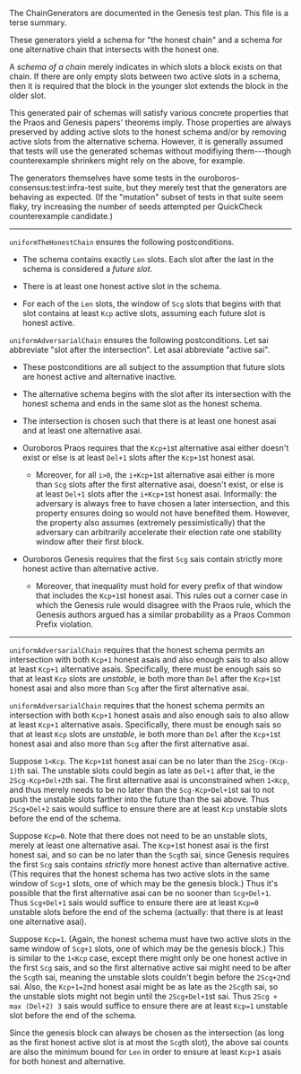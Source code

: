 The ChainGenerators are documented in the Genesis test plan.
This file is a terse summary.

These generators yield a schema for "the honest chain" and a schema for one alternative chain that intersects with the honest one.

A _schema of a chain_ merely indicates in which slots a block exists on that chain.
If there are only empty slots between two active slots in a schema, then it is required that the block in the younger slot extends the block in the older slot.

This generated pair of schemas will satisfy various concrete properties that the Praos and Genesis papers' theorems imply.
Those properties are always preserved by adding active slots to the honest schema and/or by removing active slots from the alternative schema.
However, it is generally assumed that tests will use the generated schemas without modifiying them---though counterexample shrinkers might rely on the above, for example.

The generators themselves have some tests in the ouroboros-consensus:test:infra-test suite, but they merely test that the generators are behaving as expected.
(If the "mutation" subset of tests in that suite seem flaky, try increasing the number of seeds attempted per QuickCheck counterexample candidate.)

-----

`uniformTheHonestChain` ensures the following postconditions.

- The schema contains exactly `Len` slots.
  Each slot after the last in the schema is considered a _future slot_.

- There is at least one honest active slot in the schema.

- For each of the `Len` slots, the window of `Scg` slots that begins with that slot contains at least `Kcp` active slots, assuming each future slot is honest active.

`uniformAdversarialChain` ensures the following postconditions.
Let sai abbreviate "slot after the intersection".
Let asai abbreviate "active sai".

- These postconditions are all subject to the assumption that future slots are honest active and alternative inactive.

- The alternative schema begins with the slot after its intersection with the honest schema and ends in the same slot as the honest schema.

- The intersection is chosen such that there is at least one honest asai and at least one alternative asai.

- Ouroboros Praos requires that the `Kcp+1`st alternative asai either doesn't exist or else is at least `Del+1` slots after the `Kcp+1`st honest asai.

    - Moreover, for all `i>0`, the `i+Kcp+1`st alternative asai either is more than `Scg` slots after the first alternative asai, doesn't exist, or else is at least `Del+1` slots after the `i+Kcp+1`st honest asai.
      Informally: the adversary is always free to have chosen a later intersection, and this property ensures doing so would not have benefited them.
      However, the property also assumes (extremely pessimistically) that the adversary can arbitrarily accelerate their election rate one stability window after their first block.

- Ouroboros Genesis requires that the first `Scg` sais contain strictly more honest active than alternative active.

    - Moreover, that inequality must hold for every prefix of that window that includes the `Kcp+1`st honest asai.
      This rules out a corner case in which the Genesis rule would disagree with the Praos rule, which the Genesis authors argued has a similar probability as a Praos Common Prefix violation.

-----

`uniformAdversarialChain` requires that the honest schema permits an intersection with both `Kcp+1` honest asais and also enough sais to also allow at least `Kcp+1` alternative asais.
Specifically, there must be enough sais so that at least `Kcp` slots are _unstable_, ie both more than `Del` after the `Kcp+1`st honest asai and also more than `Scg` after the first alternative asai.

`uniformAdversarialChain` requires that the honest schema permits an intersection with both `Kcp+1` honest asais and also enough sais to also allow at least `Kcp+1` alternative asais.
Specifically, there must be enough sais so that at least `Kcp` slots are _unstable_, ie both more than `Del` after the `Kcp+1`st honest asai and also more than `Scg` after the first alternative asai.

Suppose `1<Kcp`.
The `Kcp+1`st honest asai can be no later than the `2Scg-(Kcp-1)`th sai.
The unstable slots could begin as late as `Del+1` after that, ie the `2Scg-Kcp+Del+2`th sai.
The first alternative asai is unconstrained when `1<Kcp`, and thus merely needs to be no later than the `Scg-Kcp+Del+1`st sai to not push the unstable slots farther into the future than the sai above.
Thus `2Scg+Del+2` sais would suffice to ensure there are at least `Kcp` unstable slots before the end of the schema.

Suppose `Kcp=0`.
Note that there does not need to be an unstable slots, merely at least one alternative asai.
The `Kcp+1`st honest asai is the first honest sai, and so can be no later than the `Scg`th sai, since Genesis requires the first `Scg` sais contains _strictly_ more honest active than alternative active.
(This requires that the honest schema has two active slots in the same window of `Scg+1` slots, one of which may be the genesis block.)
Thus it's possible that the first alternative asai can be no sooner than `Scg+Del+1`.
Thus `Scg+Del+1` sais would suffice to ensure there are at least `Kcp=0` unstable slots before the end of the schema (actually: that there is at least one alternative asai).

Suppose `Kcp=1`.
(Again, the honest schema must have two active slots in the same window of `Scg+1` slots, one of which may be the genesis block.)
This is similar to the `1<Kcp` case, except there might only be one honest active in the first `Scg` sais, and so the first alternative active sai might need to be after the `Scg`th sai, meaning the unstable slots couldn't begin before the `2Scg+2`nd sai.
Also, the `Kcp+1=2`nd honest asai might be as late as the `2Scg`th sai, so the unstable slots might not begin until the `2Scg+Del+1`st sai.
Thus `2Scg + max (Del+2) 3` sais would suffice to ensure there are at least `Kcp=1` unstable slot before the end of the schema.

Since the genesis block can always be chosen as the intersection (as long as the first honest active slot is at most the `Scg`th slot), the above sai counts are also the minimum bound for `Len` in order to ensure at least `Kcp+1` asais for both honest and alternative.
